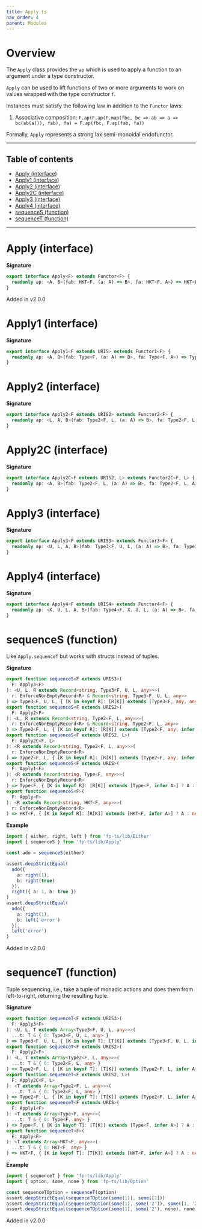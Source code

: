 ```yaml
---
title: Apply.ts
nav_order: 4
parent: Modules
---
```


# Overview

The `Apply` class provides the `ap` which is used to apply a function to an argument under a type constructor.

`Apply` can be used to lift functions of two or more arguments to work on values wrapped with the type constructor
`f`.

Instances must satisfy the following law in addition to the `Functor` laws:

1. Associative composition: `F.ap(F.ap(F.map(fbc, bc => ab => a => bc(ab(a))), fab), fa) = F.ap(fbc, F.ap(fab, fa))`

Formally, `Apply` represents a strong lax semi-monoidal endofunctor.

---

<h2 class="text-delta">Table of contents</h2>

- [Apply (interface)](#apply-interface)
- [Apply1 (interface)](#apply1-interface)
- [Apply2 (interface)](#apply2-interface)
- [Apply2C (interface)](#apply2c-interface)
- [Apply3 (interface)](#apply3-interface)
- [Apply4 (interface)](#apply4-interface)
- [sequenceS (function)](#sequences-function)
- [sequenceT (function)](#sequencet-function)

---

# Apply (interface)

**Signature**

```ts
export interface Apply<F> extends Functor<F> {
  readonly ap: <A, B>(fab: HKT<F, (a: A) => B>, fa: HKT<F, A>) => HKT<F, B>
}
```

Added in v2.0.0

# Apply1 (interface)

**Signature**

```ts
export interface Apply1<F extends URIS> extends Functor1<F> {
  readonly ap: <A, B>(fab: Type<F, (a: A) => B>, fa: Type<F, A>) => Type<F, B>
}
```

# Apply2 (interface)

**Signature**

```ts
export interface Apply2<F extends URIS2> extends Functor2<F> {
  readonly ap: <L, A, B>(fab: Type2<F, L, (a: A) => B>, fa: Type2<F, L, A>) => Type2<F, L, B>
}
```

# Apply2C (interface)

**Signature**

```ts
export interface Apply2C<F extends URIS2, L> extends Functor2C<F, L> {
  readonly ap: <A, B>(fab: Type2<F, L, (a: A) => B>, fa: Type2<F, L, A>) => Type2<F, L, B>
}
```

# Apply3 (interface)

**Signature**

```ts
export interface Apply3<F extends URIS3> extends Functor3<F> {
  readonly ap: <U, L, A, B>(fab: Type3<F, U, L, (a: A) => B>, fa: Type3<F, U, L, A>) => Type3<F, U, L, B>
}
```

# Apply4 (interface)

**Signature**

```ts
export interface Apply4<F extends URIS4> extends Functor4<F> {
  readonly ap: <X, U, L, A, B>(fab: Type4<F, X, U, L, (a: A) => B>, fa: Type4<F, X, U, L, A>) => Type4<F, X, U, L, B>
}
```

# sequenceS (function)

Like `Apply.sequenceT` but works with structs instead of tuples.

**Signature**

```ts
export function sequenceS<F extends URIS3>(
  F: Apply3<F>
): <U, L, R extends Record<string, Type3<F, U, L, any>>>(
  r: EnforceNonEmptyRecord<R> & Record<string, Type3<F, U, L, any>>
) => Type3<F, U, L, { [K in keyof R]: [R[K]] extends [Type3<F, any, any, infer A>] ? A : never }>
export function sequenceS<F extends URIS2>(
  F: Apply2<F>
): <L, R extends Record<string, Type2<F, L, any>>>(
  r: EnforceNonEmptyRecord<R> & Record<string, Type2<F, L, any>>
) => Type2<F, L, { [K in keyof R]: [R[K]] extends [Type2<F, any, infer A>] ? A : never }>
export function sequenceS<F extends URIS2, L>(
  F: Apply2C<F, L>
): <R extends Record<string, Type2<F, L, any>>>(
  r: EnforceNonEmptyRecord<R>
) => Type2<F, L, { [K in keyof R]: [R[K]] extends [Type2<F, any, infer A>] ? A : never }>
export function sequenceS<F extends URIS>(
  F: Apply1<F>
): <R extends Record<string, Type<F, any>>>(
  r: EnforceNonEmptyRecord<R>
) => Type<F, { [K in keyof R]: [R[K]] extends [Type<F, infer A>] ? A : never }>
export function sequenceS<F>(
  F: Apply<F>
): <R extends Record<string, HKT<F, any>>>(
  r: EnforceNonEmptyRecord<R>
) => HKT<F, { [K in keyof R]: [R[K]] extends [HKT<F, infer A>] ? A : never }> { ... }
```

**Example**

```ts
import { either, right, left } from 'fp-ts/lib/Either'
import { sequenceS } from 'fp-ts/lib/Apply'

const ado = sequenceS(either)

assert.deepStrictEqual(
  ado({
    a: right(1),
    b: right(true)
  }),
  right({ a: 1, b: true })
)
assert.deepStrictEqual(
  ado({
    a: right(1),
    b: left('error')
  }),
  left('error')
)
```

Added in v2.0.0

# sequenceT (function)

Tuple sequencing, i.e., take a tuple of monadic actions and does them from left-to-right, returning the resulting tuple.

**Signature**

```ts
export function sequenceT<F extends URIS3>(
  F: Apply3<F>
): <U, L, T extends Array<Type3<F, U, L, any>>>(
  ...t: T & { 0: Type3<F, U, L, any> }
) => Type3<F, U, L, { [K in keyof T]: [T[K]] extends [Type3<F, U, L, infer A>] ? A : never }>
export function sequenceT<F extends URIS2>(
  F: Apply2<F>
): <L, T extends Array<Type2<F, L, any>>>(
  ...t: T & { 0: Type2<F, L, any> }
) => Type2<F, L, { [K in keyof T]: [T[K]] extends [Type2<F, L, infer A>] ? A : never }>
export function sequenceT<F extends URIS2, L>(
  F: Apply2C<F, L>
): <T extends Array<Type2<F, L, any>>>(
  ...t: T & { 0: Type2<F, L, any> }
) => Type2<F, L, { [K in keyof T]: [T[K]] extends [Type2<F, L, infer A>] ? A : never }>
export function sequenceT<F extends URIS>(
  F: Apply1<F>
): <T extends Array<Type<F, any>>>(
  ...t: T & { 0: Type<F, any> }
) => Type<F, { [K in keyof T]: [T[K]] extends [Type<F, infer A>] ? A : never }>
export function sequenceT<F>(
  F: Apply<F>
): <T extends Array<HKT<F, any>>>(
  ...t: T & { 0: HKT<F, any> }
) => HKT<F, { [K in keyof T]: [T[K]] extends [HKT<F, infer A>] ? A : never }> { ... }
```

**Example**

```ts
import { sequenceT } from 'fp-ts/lib/Apply'
import { option, some, none } from 'fp-ts/lib/Option'

const sequenceTOption = sequenceT(option)
assert.deepStrictEqual(sequenceTOption(some(1)), some([1]))
assert.deepStrictEqual(sequenceTOption(some(1), some('2')), some([1, '2']))
assert.deepStrictEqual(sequenceTOption(some(1), some('2'), none), none)
```

Added in v2.0.0
